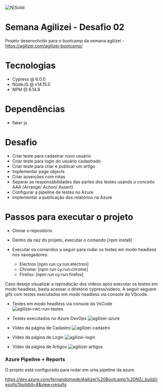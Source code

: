 ![N|Solid](https://www.cypress.io/static/33498b5f95008093f5f94467c61d20ab/59c46/cypress-logo.webp)

# Semana Agilizei - Desafio 02

Projeto desenvolvido para o bootcamp da semana agilizei - https://agilizei.com/agilizei-bootcamp/

# Tecnologias

  - Cypress @ 6.0.0
  - NodeJS @ v14.15.0
  - NPM @ 6.14.8

# Dependências

  - faker js
  
# Desafio

  - Criar teste para cadastrar novo usuário
  - Criar teste para login do usuário cadastrado
  - Criar teste para criar e publicar um artigo
  - Implementar page objects
  - Criar asserções com rotas
  - Separar as responsábilidades das partes dos testes usando o conceito AAA (Arrange/ Action/ Assert)
  - Configurar a pipeline de testes no Azure
  - Implementar a publicação dos relatórios na Azure

# Passos para executar o projeto

  - Clonar o repositório
  - Dentro da raiz do projeto, executar o comando [npm install]
  - Executar os comandos a seguir para rodar os testes em modo headless nos navegadores:
  
    - Electron [npm run cy:run:electron]
    - Chrome: [npm run cy:run:chrome]
    - Firefox: [npm run cy:run:firefox]


Caso deseje visualizar a reprodução dos vídeos após executar os testes em modo headless, basta acessar o diretório cypress/videos. 
A seguir seguem gifs com testes executados em modo headless via console do VScode. 

  - Testes em modo headless via console do VsCode ![agilizei-rwc-run-testes](https://user-images.githubusercontent.com/25454762/100291909-d069f100-2f5d-11eb-80ff-0a06207020ce.gif)
  
  - Testes executados no Azure DevOps ![agilizei-azure](https://user-images.githubusercontent.com/25454762/100292727-132cc880-2f60-11eb-9575-bbd4259a79cd.gif)

  - Vídeo da página de Cadastro ![agilizei-cadastro](https://user-images.githubusercontent.com/25454762/100291391-6ac93500-2f5c-11eb-878c-e51659213b20.gif)

  - Vídeo da página de Login ![agilizei-login](https://user-images.githubusercontent.com/25454762/100291392-6bfa6200-2f5c-11eb-9c1e-bc1184fbe327.gif)

  - Vídeo da página de Artigos ![agilizei-artigos](https://user-images.githubusercontent.com/25454762/100291387-669d1780-2f5c-11eb-9c50-715046f03394.gif)
  

### Azure Pipeline + Reports

O projeto está configurado para rodar em uma pipeline da azure.

https://dev.azure.com/fernandomede/Agilizei%20Bootcamp%20N2/_build/results?buildId=4&view=results


